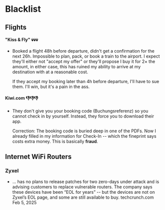 # Blacklist


## Flights

#### "Kiss & Fly" 💀💀💀

 - Booked a flight 48h before departure, didn't get a confirmation for
   the next 26h.  Impossible to plan, pack, or book a train to the
   airport.  I expect they'll either not "accept my offer" or they'll
   propose I buy it for 2× the amount, in either case, this has ruined
   my ability to arrive at my destination with at a reasonable cost.

   If they accept my booking later than 4h before departure, I'll have
   to sue them.  I'll win, but it's a pain in the ass.

#### Kiwi.com  👎👎👎
 - They don't give you your booking code (Buchungsreferenz) so you
   cannot check in by yourself.  Instead, they force you to download
   their app.

   Correction: The booking code is buried deep in one of the PDFs.
   Now I already filled in my information for Check-In -- which the
   fineprint says costs extra money.  This is basically **fraud**.


## Internet WiFi Routers

### Zyxel
 - ... has no plans to release patches for two zero-days under attack
   and is advising customers to replace vulnerable routers.  The
   company says these devices have been “EOL for years” -- but the
   devices are not on Zyxel’s EOL page, and some are still available
   to buy.   techcrunch.com Feb 5, 2025

